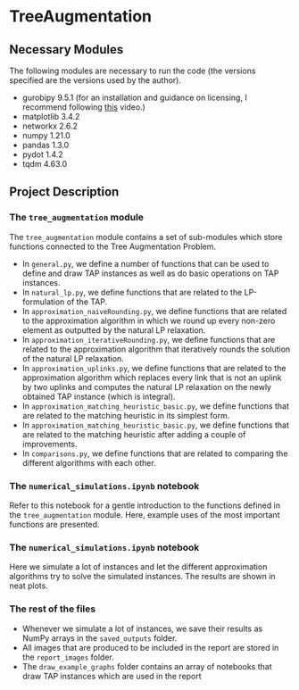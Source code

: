 # TreeAugmentation
## Necessary Modules
The following modules are necessary to run the code (the versions specified are the versions used by the author).
- gurobipy 9.5.1 (for an installation and guidance on licensing, I recommend following [this](https://www.youtube.com/watch?v=fRKhao2bzsY%5D) video.)
- matplotlib 3.4.2
- networkx 2.6.2
- numpy 1.21.0
- pandas 1.3.0
- pydot 1.4.2
- tqdm 4.63.0

## Project Description
### The `tree_augmentation` module
The `tree_augmentation` module contains a set of sub-modules which store functions connected to the Tree Augmentation Problem.
- In `general.py`, we define a number of functions that can be used to define and draw TAP instances as well as do basic operations on TAP instances.
- In `natural_lp.py`, we define functions that are related to the LP-formulation of the TAP.
- In `approximation_naiveRounding.py`, we define functions that are related to the approximation algorithm in which we round up every non-zero element as outputted by the natural LP relaxation.
- In `approximation_iterativeRounding.py`, we define functions that are related to the approximation algorithm that iteratively rounds the solution of the natural LP relaxation.
- In `approximation_uplinks.py`, we define functions that are related to the approximation algorithm which replaces every link that is not an uplink by two uplinks and computes the natural LP relaxation on the newly obtained TAP instance (which is integral).
- In `approximation_matching_heuristic_basic.py`, we define functions that are related to the matching heuristic in its simplest form.
- In `approximation_matching_heuristic_basic.py`, we define functions that are related to the matching heuristic after adding a couple of improvements.
- In `comparisons.py`, we define functions that are related to comparing the different algorithms with each other.

### The `numerical_simulations.ipynb` notebook
Refer to this notebook for a gentle introduction to the functions defined in the `tree_augmentation` module. Here, example uses of the most important functions are presented.

### The `numerical_simulations.ipynb` notebook
Here we simulate a lot of instances and let the different approximation algorithms try to solve the simulated instances. The results are shown in neat plots.

### The rest of the files
- Whenever we simulate a lot of instances, we save their results as NumPy arrays in the `saved_outputs` folder.
- All images that are produced to be included in the report are stored in the `report_images` folder.
- The `draw_example_graphs` folder contains an array of notebooks that draw TAP instances which are used in the report
